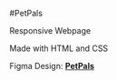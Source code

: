 #PetPals

Responsive Webpage

Made with HTML and CSS

Figma Design: **[PetPals](https://www.figma.com/file/cJSM052k5O4Uc2K3PysTyy/PetPals-in-Progress?type=design&node-id=1%3A2&mode=design&t=9XMd2j6nWNf2LiPl-1)**
